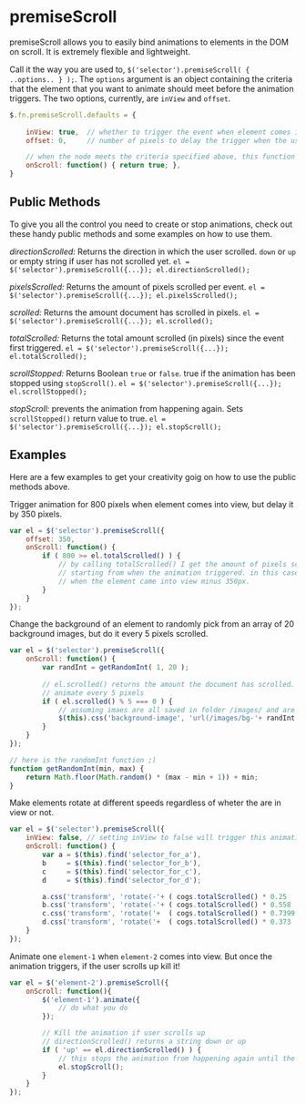 # premiseScroll  

premiseScroll allows you to easily bind animations to elements in the DOM on scroll. It is extremely flexible and lightweight.

Call it the way you are used to, ` $('selector').premiseScroll( { ..options.. } ); `. The `options` argument is an object containing
the criteria that the element that you want to animate should meet before the animation triggers. The two options, currently, are 
`inView` and `offset`.

```js
$.fn.premiseScroll.defaults = {
    
    inView: true,  // whether to trigger the event when element comes into view
    offset: 0,     // number of pixels to delay the trigger when the user scrolls

    // when the node meets the criteria specified above, this function is called
    onScroll: function() { return true; },
}
```  

## Public Methods

To give you all the control you need to create or stop animations, check out these handy public methods and some examples on how to use them.

*directionScrolled:* Returns the direction in which the user scrolled. `down` or `up` or empty string if user has not scrolled yet.
``
el = $('selector').premiseScroll({...});
el.directionScrolled();
``

*pixelsScrolled:* Returns the amount of pixels scrolled per event.
``
el = $('selector').premiseScroll({...});
el.pixelsScrolled();
``

*scrolled:* Returns the amount document has scrolled in pixels.
``
el = $('selector').premiseScroll({...});
el.scrolled();
``

*totalScrolled:* Returns the total amount scrolled (in pixels) since the event first triggered.
``
el = $('selector').premiseScroll({...});
el.totalScrolled();
``

*scrollStopped:* Returns Boolean `true` or `false`. true if the animation has been stopped using `stopScroll()`.
``
el = $('selector').premiseScroll({...});
el.scrollStopped();
``

*stopScroll:* prevents the animation from happening again. Sets `scrollStopped()` return value to true.
``
el = $('selector').premiseScroll({...});
el.stopScroll();
``

## Examples 

Here are a few examples to get your creativity goig on how to use the public methods above.

Trigger animation for 800 pixels when element comes into view, but delay it by 350 pixels.

```js
var el = $('selector').premiseScroll({
	offset: 350, 
	onScroll: function() {
		if ( 800 >= el.totalScrolled() ) {
			// by calling totalScrolled() I get the amount of pixels scrolled 
			// starting from when the animation triggered. in this case, 
			// when the element came into view minus 350px.
		}
	}
});
```

Change the background of an element to randomly pick from an array of 20 background images, but do it every 5 pixels scrolled.

```js
var el = $('selector').premiseScroll({
	onScroll: function() {
		var randInt = getRandomInt( 1, 20 );
		
		// el.scrolled() returns the amount the document has scrolled. i.e. the equivalent to $('body').scroolTop()
		// animate every 5 pixels
		if ( el.scrolled() % 5 === 0 ) {
			// assuming imaes are all saved in folder /images/ and are titled bg-1.png, bg-2.png, etc.
			$(this).css('background-image', 'url(/images/bg-'+ randInt +'.png)');
		}
	}
});

// here is the randomInt function ;)
function getRandomInt(min, max) {
    return Math.floor(Math.random() * (max - min + 1)) + min;
}
```

Make elements rotate at different speeds regardless of wheter the are in view or not.

```js
var el = $('selector').premiseScroll({
	inView: false, // setting inView to false will trigger this animation ALWAYS
	onScroll: function() {
		var a = $(this).find('selector_for_a'),
		b     = $(this).find('selector_for_b'),
		c     = $(this).find('selector_for_c'),
		d     = $(this).find('selector_for_d');

		a.css('transform', 'rotate(-'+ ( cogs.totalScrolled() * 0.25   ) +'deg)');
		b.css('transform', 'rotate(-'+ ( cogs.totalScrolled() * 0.558  ) +'deg)');
		c.css('transform', 'rotate('+  ( cogs.totalScrolled() * 0.7399 ) +'deg)');
		d.css('transform', 'rotate('+  ( cogs.totalScrolled() * 0.373  ) +'deg)');
	}
});
```

Animate one `element-1` when `element-2` comes into view. But once the animation triggers, if the user scrolls up kill it!

```js
var el = $('element-2').premiseScroll({
	onScroll: function(){
		$('element-1').animate({
			// do what you do
		});

		// Kill the animation if user scrolls up
		// directionScrolled() returns a string down or up
		if ( 'up' == el.directionScrolled() ) {
			// this stops the animation from happening again until the page is refreshed
			el.stopScroll();
		}
	}
});
```
